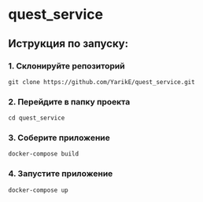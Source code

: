 # quest_service

## Иструкция по запуску:

### 1. Склонируйте репозиторий 
```git clone https://github.com/YarikE/quest_service.git```

### 2. Перейдите в папку проекта
```cd quest_service```

### 3. Соберите приложение
```docker-compose build```

### 4. Запустите приложение
```docker-compose up```